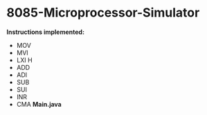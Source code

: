 # 8085-Microprocessor-Simulator
**Instructions implemented:**
* MOV
* MVI
* LXI H
* ADD
* ADI
* SUB
* SUI
* INR
* CMA
**Main.java**
